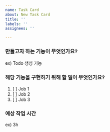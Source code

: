 ```yaml
---
name: Task Card
about: New Task Card
title: ''
labels: ''
assignees: ''

---
```


### 만들고자 하는 기능이 무엇인가요?
ex) Todo 생성 기능

### 해당 기능을 구현하기 위해 할 일이 무엇인가요?
1. [ ] Job 1
2. [ ] Job 2
3. [ ] Job 3

### 예상 작업 시간
ex) 3h
